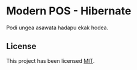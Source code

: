 # Modern POS - Hibernate

Podi ungea asawata hadapu ekak hodea.

## License

This project has been licensed [MIT](License).
